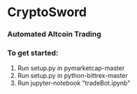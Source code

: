 # CryptoSword
### Automated Altcoin Trading


### To get started:  

1. Run setup.py in pymarketcap-master
2. Run setup.py in python-bittrex-master
3. Run jupyter-notebook "tradeBot.ipynb"
